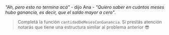 _"Ah, pero esto no termina acá"_ - dijo Ana - _"Quiero saber en cuántos meses hubo ganancia, es decir, que el saldo mayor a cero"_.


> Completá la función `cantidadDeMesesConGanancia`. Si prestás atención notarás que tiene una estructura similar al problema anterior :sunglasses: